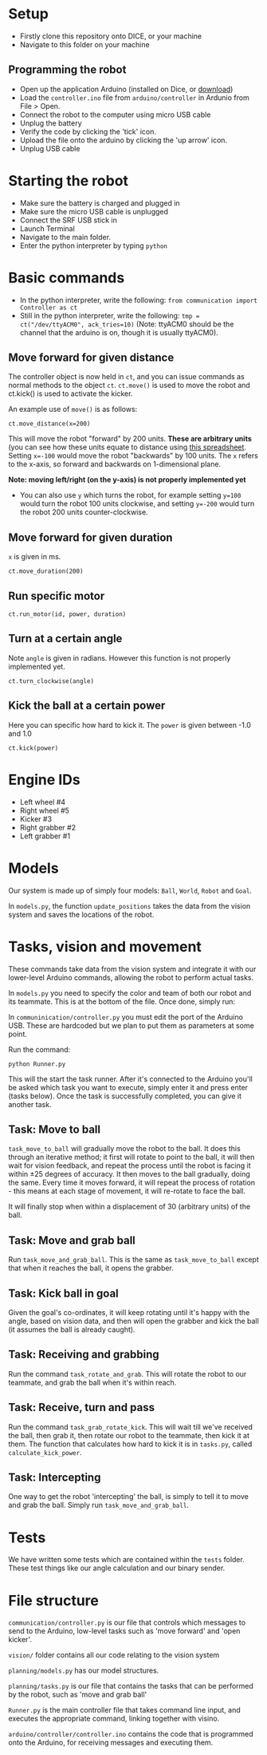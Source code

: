 # Setup
- Firstly clone this repository onto DICE, or your machine
- Navigate to this folder on your machine

## Programming the robot
- Open up the application Arduino (installed on Dice, or [download](https://www.arduino.cc))
- Load the ``controller.ino`` file from ``arduino/controller`` in Ardunio from File > Open.
- Connect the robot to the computer using micro USB cable
- Unplug the battery
- Verify the code by clicking the 'tick' icon.
- Upload the file onto the arduino by clicking the 'up arrow' icon.
- Unplug USB cable

# Starting the robot
- Make sure the battery is charged and plugged in
- Make sure the micro USB cable is unplugged
- Connect the SRF USB stick in
- Launch Terminal
- Navigate to the main folder.
- Enter the python interpreter by typing ``python``

# Basic commands
- In the python interpreter, write the following: ``from communication import Controller as ct``
- Still in the python interpreter, write the following: ``tmp = ct("/dev/ttyACM0", ack_tries=10)`` (Note: ttyACM0 should be the channel that the arduino is on, though it is usually ttyACM0).

## Move forward for given distance
The controller object is now held in ``ct``, and you can issue commands as normal methods to the object ``ct``. ``ct.move()`` is used to move the robot and ct.kick() is used to activate the kicker. 

An example use of ``move()`` is as follows:

```
ct.move_distance(x=200)
```

This will move the robot "forward" by 200 units. **These are arbitrary units** (you can see how these units equate to distance using [this spreadsheet](https://docs.google.com/spreadsheets/d/1Wiwqk3x_8VJf5Og2c1d-C5w0c_pkGMPa_0722nI-RGs/edit). Setting ``x=-100`` would move the robot "backwards" by 100 units. The ``x`` refers to the x-axis, so forward and backwards on 1-dimensional plane. 

**Note: moving left/right (on the y-axis) is not properly implemented yet**
- You can also use ``y`` which turns the robot, for example setting ``y=100`` would turn the robot 100 units clockwise, and setting ``y=-200`` would turn the robot 200 units counter-clockwise.

## Move forward for given duration
`x` is given in ms.

```
ct.move_duration(200)
```

## Run specific motor 
```
ct.run_motor(id, power, duration)
```

## Turn at a certain angle
Note `angle` is given in radians. However this function is not properly implemented yet.

```
ct.turn_clockwise(angle)
```

## Kick the ball at a certain power
Here you can specific how hard to kick it. The ``power`` is given between -1.0 and 1.0
```
ct.kick(power)
```


# Engine IDs
- Left wheel #4
- Right wheel #5
- Kicker #3
- Right grabber #2
- Left grabber #1

# Models
Our system is made up of simply four models: `Ball`, `World`, `Robot` and `Goal`.

In `models.py`, the function `update_positions` takes the data from the vision system and saves the locations of the robot.

# Tasks, vision and movement
These commands take data from the vision system and integrate it with our lower-level Arduino commands, allowing
the robot to perform actual tasks.

In `models.py` you need to specify the color and team of both our robot and its teammate. This is at the bottom of the file. Once done, simply run:

In `communinication/controller.py` you must edit the port of the Arduino USB. These are hardcoded but we plan to put them as parameters at some point.

Run the command:
```
python Runner.py
```

This will the start the task runner. After it's connected to the Arduino you'll be asked which task you want to execute, simply enter it and press enter (tasks below).
Once the task is successfully completed, you can give it another task.

## Task: Move to ball
``task_move_to_ball`` will gradually move the robot to the ball. It does this through an iterative method; it first
will rotate to point to the ball, it will then wait for vision feedback, and repeat the process until the robot
is facing it within ±25 degrees of accuracy. It then moves to the ball gradually, doing the same. Every time it moves forward, it will
repeat the process of rotation - this means at each stage of movement, it will re-rotate to face the ball.

It will finally stop when within a displacement of 30 (arbitrary units) of the ball.

## Task: Move and grab ball
Run ``task_move_and_grab_ball``. This is the same as ``task_move_to_ball`` except that when it reaches the ball, it opens the grabber.

## Task: Kick ball in goal
Given the goal's co-ordinates, it will keep rotating until it's happy with the angle, based on vision data, and then will
open the grabber and kick the ball (it assumes the ball is already caught).


## Task: Receiving and grabbing
Run the command ``task_rotate_and_grab``. This will rotate the robot to our teammate, and grab the ball when it's within reach.

## Task: Receive, turn and pass
Run the command ``task_grab_rotate_kick``. This will wait till we've received the ball, then grab it, then rotate our robot to the teammate,
then kick it at them. The function that calculates how hard to kick it is in ``tasks.py``, called `calculate_kick_power`.

## Task: Intercepting
One way to get the robot 'intercepting' the ball, is simply to tell it to move and grab the ball. Simply run ``task_move_and_grab_ball``.

# Tests
We have written some tests which are contained within the `tests` folder. These test things like our angle calculation and our
binary sender.

# File structure
`communication/controller.py` is our file that controls which messages to send to the Arduino, low-level tasks such as 'move forward' and 'open kicker'.

`vision/` folder contains all our code relating to the vision system

`planning/models.py` has our model structures.

`planning/tasks.py` is our file that contains the tasks that can be performed by the robot, such as 'move and grab ball'

`Runner.py` is the main controller file that takes command line input, and executes the appropriate command, linking together with visino.

`arduino/controller/controller.ino` contains the code that is programmed onto the Arduino, for receiving messages and executing them.